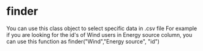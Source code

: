 # finder
You can use this class object to select specific data in .csv file
For example if you are looking for the id's of Wind users in Energy source column, you can use this function as finder("Wind","Energy source", "id")
